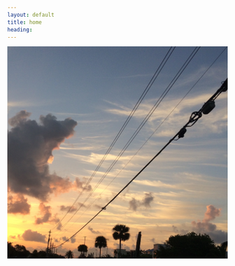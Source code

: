 ```yaml
---
layout: default
title: home
heading:
---
```


![Sunrise on University Blvd](/assets/images/SunriseUnivBlvd.jpeg)
